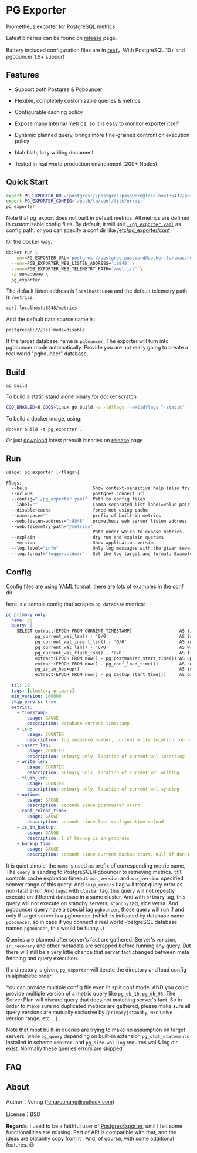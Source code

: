 # PG Exporter

[Prometheus](https://prometheus.io/) [exporter](https://prometheus.io/docs/instrumenting/exporters/) for [PostgreSQL](https://www.postgresql.org) metrics.

 Latest binaries can be found on [release](https://github.com/Vonng/pg_exporter/releases) page. 

Battery included configuration files are in [`conf`](./conf)，With PostgreSQL 10+ and pgbouncer 1.9+ support



## Features

* Support both Postgres & Pgbouncer
* Flexible, completely customizable queries & metrics
* Configurable caching policy

* Expose many internal metrics, so it is easy to monitor exporter itself
* Dynamic planned query, brings more fine-grained contronl on execution policy

* blah blah, lazy writing document

* Tested in real world production environment (200+ Nodes)



## Quick Start

```bash
export PG_EXPORTER_URL='postgres://postgres:password@localhost:5432/postgres'
export PG_EXPORTER_CONFIG='/path/to/conf/file/or/dir'
pg_exporter
```

Note that pg_export does not built in default metrics. All metrics are defined in customizable config files. By default, it will use [`./pg_exporter.yaml`](./pg_exporter.yaml) as config path. or you can specify a conf dir like [/etc/pg_exporter/conf](https://github.com/Vonng/pg_exporter/tree/master/conf) 

Or the docker way:

```bash
docker run \
  --env=PG_EXPORTER_URL='postgres://postgres:password@docker.for.mac.host.internal:5432/postgres' \
  --env=PGB_EXPORTER_WEB_LISTEN_ADDRESS=':8848' \
  --env=PGB_EXPORTER_WEB_TELEMETRY_PATH='/metrics' \
  -p 8848:8848 \
  pg_exporter
```

The default listen address is `localhost:8848` and the default telemetry path is `/metrics`. 

```bash
curl localhost:8848/metrics
```

And the default data source name is:

```bash
postgresql:///?sslmode=disable
```

If the target database name is `pgbouncer`, The exporter will turn into pgbouncer mode automatically. Provide you are not really going to create a real world "pgbouncer" database.





## Build

```
go build
```

To build a static stand alone binary for docker scratch

```bash
CGO_ENABLED=0 GOOS=linux go build -a -ldflags '-extldflags "-static"' -o pg_exporter
```

To build a docker image, using:

```
docker build -t pg_exporter .
```

Or just [download](https://github.com/Vonng/pg_exporter/releases) latest prebuilt binaries on [release](https://github.com/Vonng/pg_exporter/releases) page



## Run

```bash
usage: pg_exporter [<flags>]

Flags:
  --help                         Show context-sensitive help (also try --help-long and --help-man).
  --url=URL                      postgres connect url
  --config="./pg_exporter.yaml"  Path to config files
  --label=""                     Comma separated list label=value pair
  --disable-cache                force not using cache
  --namespace=""                 prefix of built-in metrics
  --web.listen-address=":8848"   prometheus web server listen address
  --web.telemetry-path="/metrics"  
                                 Path under which to expose metrics.
  --explain                      dry run and explain queries
  --version                      Show application version.
  --log.level="info"             Only log messages with the given severity or above. Valid levels: [debug, info, warn, error, fatal]
  --log.format="logger:stderr"   Set the log target and format. Example: "logger:syslog?appname=bob&local=7" or "logger:stdout?json=true"

```



## Config

Config files are using YAML format, there are lots of examples in the [conf](https://github.com/Vonng/pg_exporter/tree/master/conf) dir

here is a sample config that scrapes `pg_database` metrics:

```yaml
pg_primary_only:
  name: pg
  query: |
    SELECT extract(EPOCH FROM CURRENT_TIMESTAMP)                  AS timestamp,
           pg_current_wal_lsn() - '0/0'                           AS lsn,
           pg_current_wal_insert_lsn() - '0/0'                    AS insert_lsn,
           pg_current_wal_lsn() - '0/0'                           AS write_lsn,
           pg_current_wal_flush_lsn() - '0/0'                     AS flush_lsn,
           extract(EPOCH FROM now() - pg_postmaster_start_time()) AS uptime,
           extract(EPOCH FROM now() - pg_conf_load_time())        AS conf_reload_time,
           pg_is_in_backup()                                      AS is_in_backup,
           extract(EPOCH FROM now() - pg_backup_start_time())     AS backup_time;

  ttl: 10
  tags: [cluster, primary]
  min_version: 100000
  skip_errors: true
  metrics:
    - timestamp:
        usage: GAUGE
        description: database current timestamp
    - lsn:
        usage: COUNTER
        description: log sequence number, current write location (on primary)
    - insert_lsn:
        usage: COUNTER
        description: primary only, location of current wal inserting
    - write_lsn:
        usage: COUNTER
        description: primary only, location of current wal writing
    - flush_lsn:
        usage: COUNTER
        description: primary only, location of current wal syncing
    - uptime:
        usage: GAUGE
        description: seconds since postmaster start
    - conf_reload_time:
        usage: GAUGE
        description: seconds since last configuration reload
    - is_in_backup:
        usage: GAUGE
        description: 1 if backup is in progress
    - backup_time:
        usage: GAUGE
        description: seconds since current backup start. null if don't have one

```

It is quiet simple, the `name` is used as prefix of corresponding metric name, The `query` is sending to PostgreSQL/Pgbouncer to retrieving metrics. `ttl` controls cache expiration timeout. `min_version` and `max_version` specified semver range of this query. And `skip_errors` flag will treat query error as non-fatal error. And `tags`: with `cluster` tag, this query will not repeatly execute on different database in a same cluster. And with `primary` tag, this query will not execute on standby servers, `standby` tag, vice versa. And pgbouncer query have a special tag `pgbouncer`, those query will run if and only if target server is a pgbouncer (which is indicated by database name `pgbouncer`, so in case if you connect a real world PostgreSQL database named `pgbouncer`, this would be funny...)

Queries are planned after server's fact are gathered. Server's `version`, `in_recovery` and other metadata are scrapped before running any query. But there will still be a very little chance that server fact changed between meta fetching and query execution. 

If a directory is given, `pg_exporter` will iterate the directory and load config in alphabetic order.

You can provide multiple config file even in split conf mode.  AND you could provide multiple version of a metric query like `pg_db_10`, `pg_db_93`. The Server.Plan will discard query that does not matching server's fact. So in order to make sure no duplicated metrics are gathered, please make sure all query versions are mutually exclusive by (`primary|standby`, exclusive version range, etc....).

Note that most built-in queries are trying to make no assumption on target servers. while `pg_query` depending on built-in extension `pg_stat_statements` installed in schema `monitor`. and `pg_size.wal|log` requires wal & log dir exist. Normally these queries errors are skipped.

## FAQ



## About

Author：Vonng ([fengruohang@outlook.com](mailto:fengruohang@outlook.com))

License：BSD

**Regards**: I used to be a faithful user of [PostgresExporter](https://github.com/wrouesnel/postgres_exporter), until I felt some functionailities are missing. Part of API is compatible with that, and the ideas are blatantly copy from it . And, of course, with some additional features. 😆

